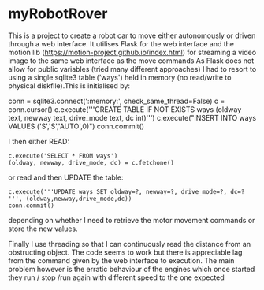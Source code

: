 # myRobotRover
This is a project to create a robot car to move either autonomously or driven through a web interface.
It utilises Flask for the web interface and the motion lib (https://motion-project.github.io/index.html)  for streaming a video image to the same web interface as the move commands
As Flask does not allow for public variables (tried many different approaches) I had to resort to using a single sqlite3 table ('ways') held in memory (no read/write to physical diskfile).This is initialised by:


conn = sqlite3.connect(':memory:', check_same_thread=False)
c = conn.cursor()
c.execute('''CREATE TABLE IF NOT EXISTS ways (oldway text, newway text, drive_mode text, dc int)''')
c.execute("INSERT INTO ways VALUES ('S','S','AUTO',0)")
conn.commit()


I then either READ:

    c.execute('SELECT * FROM ways')
    (oldway, newway, drive_mode, dc) = c.fetchone()
    
or read and then UPDATE the table:

    c.execute('''UPDATE ways SET oldway=?, newway=?, drive_mode=?, dc=? ''', (oldway,newway,drive_mode,dc))
    conn.commit()
    
depending on whether I need to retrieve the motor movement commands or store the new values.

Finally I use threading so that I can continuously read  the distance from an obstructing object.
The code seems to work but there is appreciable lag from the command given by the web interface to execution. The main problem however is the erratic behaviour of the engines which once started they run / stop /run again with different speed to the one expected
